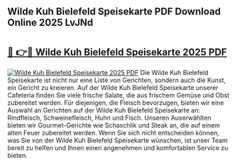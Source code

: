 ## Wilde Kuh Bielefeld Speisekarte PDF Download Online 2025 LvJNd

# <h2><a href="http://gc69lsy.nevu.top/?p=Wilde+Kuh+Bielefeld+Speisekarte">🔗 👉🔴 Wilde Kuh Bielefeld Speisekarte 2025 PDF</a></h2>

[![Wilde Kuh Bielefeld Speisekarte 2025 PDF](https://i.imgur.com/dBaPXMq.png)](http://gc69lsy.nevu.top/?p=Wilde+Kuh+Bielefeld+Speisekarte)
Die Wilde Kuh Bielefeld Speisekarte ist nicht nur eine Liste von Gerichten, sondern auch die Kunst, ein Gericht zu kreieren. Auf der Wilde Kuh Bielefeld Speisekarte unserer Cafeteria finden Sie viele frische Salate, die aus frischem Gemüse und Obst zubereitet werden. Für diejenigen, die Fleisch bevorzugen, bieten wir eine Auswahl an Gerichten auf der Wilde Kuh Bielefeld Speisekarte an: Rindfleisch, Schweinefleisch, Huhn und Fisch. Unseren Auserwählten bieten wir Gourmet-Gerichte wie Schaschlik und Steak an, die auf einem alten Feuer zubereitet werden. Wenn Sie sich nicht entscheiden können, was Sie von der Wilde Kuh Bielefeld Speisekarte wünschen, ist unser Team bereit zu helfen und Ihnen einen angenehmen und komfortablen Service zu bieten.
